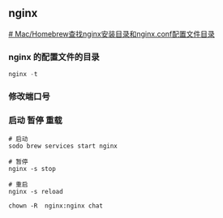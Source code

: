 ## nginx

[# Mac/Homebrew查找nginx安装目录和nginx.conf配置文件目录](https://blog.csdn.net/aa390481978/article/details/100882728)

### nginx 的配置文件的目录

``` ts
nginx -t


```

### 修改端口号


### 启动 暂停 重载

``` shell
# 启动
sodo brew services start nginx

# 暂停
nginx -s stop

# 重启
nginx -s reload
```

```
chown -R  nginx:nginx chat
```

